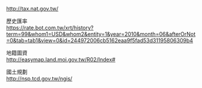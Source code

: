 http://tax.nat.gov.tw/


歷史匯率  
https://rate.bot.com.tw/xrt/history?term=99&whom1=USD&whom2&entity=1&year=2010&month=06&afterOrNot=0&tab=tab1&view=0&id=244972006cb5162eaa9f5fad53d31195806309b4


地籍圖資  
http://easymap.land.moi.gov.tw/R02/Index#

國土規劃  
http://nsp.tcd.gov.tw/ngis/
